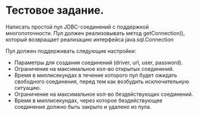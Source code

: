 # Тестовое задание.

Написать простой пул JDBC-соединений с поддержкой многопоточности.
Пул должен реализовывать метод getConnection(), который возвращает реализацию интерфейса java.sql.Connection

Пул должен поддерживать следующие настройки:
* Параметры для создания соединений (driver, url, user, password).
* Ограничение на максимальное кол-во открытых соединений.
* Время в миллисекундах в течение которого пул будет ожидать свободного соединения, перед тем как возбудить исключительную ситуацию.
* Ограничение на максимальное кол-во бездействующих соединений.
* Время в миллисекундах, через которое бездействующее соединение должно быть закрыто и удалено из пула.
